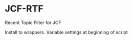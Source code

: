 # JCF-RTF
Recent Topic Filter for JCF

Install to wrappers.
Variable settings at beginning of script
